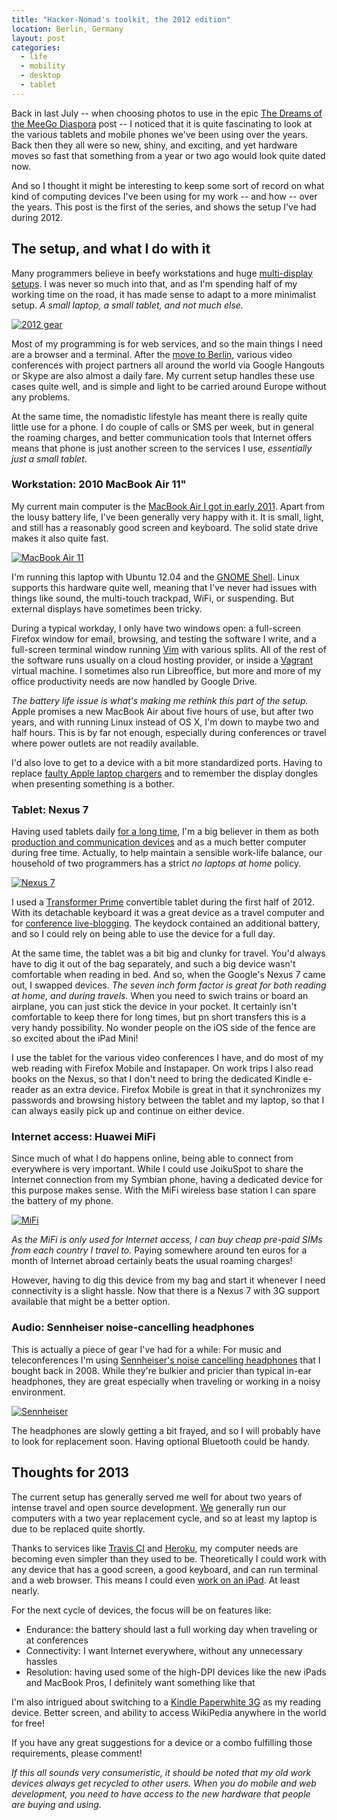```yaml
---
title: "Hacker-Nomad's toolkit, the 2012 edition"
location: Berlin, Germany
layout: post
categories:
  - life
  - mobility
  - desktop
  - tablet
---
```

Back in last July -- when choosing photos to use in the epic [The Dreams of the MeeGo Diaspora](http://bergie.iki.fi/blog/meego-diaspora/) post -- I noticed that it is quite fascinating to look at the various tablets and mobile phones we've been using over the years. Back then they all were so new, shiny, and exciting, and yet hardware moves so fast that something from a year or two ago would look quite dated now.

And so I thought it might be interesting to keep some sort of record on what kind of computing devices I've been using for my work -- and how -- over the years. This post is the first of the series, and shows the setup I've had during 2012.

## The setup, and what I do with it

Many programmers believe in beefy workstations and huge [multi-display setups](http://www.codinghorror.com/blog/2008/03/does-more-than-one-monitor-improve-productivity.html). I was never so much into that, and as I'm spending half of my working time on the road, it has made sense to adapt to a more minimalist setup. *A small laptop, a small tablet, and not much else.*

[![2012 gear](/files/toolkit-2012/gear-small.jpg)](/files/toolkit-2012/gear.jpg)

Most of my programming is for web services, and so the main things I need are a browser and a terminal. After the [move to Berlin](http://bergie.iki.fi/blog/hacker-nomadism/), various video conferences with project partners all around the world via Google Hangouts or Skype are also almost a daily fare. My current setup handles these use cases quite well, and is simple and light to be carried around Europe without any problems.

At the same time, the nomadistic lifestyle has meant there is really quite little use for a phone. I do couple of calls or SMS per week, but in general the roaming charges, and better communication tools that Internet offers means that phone is just another screen to the services I use, _essentially just a small tablet_.

### Workstation: 2010 MacBook Air 11"

My current main computer is the [MacBook Air I got in early 2011](http://bergie.iki.fi/blog/11-macbook_air-the_best_computer_i-ve_ever_had/). Apart from the lousy battery life, I've been generally very happy with it. It is small, light, and still has a reasonably good screen and keyboard. The solid state drive makes it also quite fast.

[![MacBook Air 11](/files/toolkit-2012/mba-small.jpg)](/files/toolkit-2012/mba.jpg)

I'm running this laptop with Ubuntu 12.04 and the [GNOME Shell](http://www.gnome.org/gnome-3/). Linux supports this hardware quite well, meaning that I've never had issues with things like sound, the multi-touch trackpad, WiFi, or suspending. But external displays have sometimes been tricky.

During a typical workday, I only have two windows open: a full-screen Firefox window for email, browsing, and testing the software I write, and a full-screen terminal window running [Vim](http://www.vim.org/) with various splits. All of the rest of the software runs usually on a cloud hosting provider, or inside a [Vagrant](http://vagrantup.com/) virtual machine. I sometimes also run Libreoffice, but more and more of my office productivity needs are now handled by Google Drive.

*The battery life issue is what's making me rethink this part of the setup.* Apple promises a new MacBook Air about five hours of use, but after two years, and with running Linux instead of OS X, I'm down to maybe two and half hours. This is by far not enough, especially during conferences or travel where power outlets are not readily available.

I'd also love to get to a device with a bit more standardized ports. Having to replace [faulty Apple laptop chargers](http://arstechnica.com/apple/2011/11/frayed-magsafe-power-connector-theres-now-a-settlement-for-that/) and to remember the display dongles when presenting something is a bother.

### Tablet: Nexus 7

Having used tablets daily [for a long time](http://bergie.iki.fi/blog/the_universal_communicator/), I'm a big believer in them as both [production and communication devices](http://bergie.iki.fi/blog/tablet-productivity/) and as a much better computer during free time. Actually, to help maintain a sensible work-life balance, our household of two programmers has a strict _no laptops at home_ policy.

[![Nexus 7](/files/toolkit-2012/nexus-small.jpg)](/files/toolkit-2012/nexus.jpg)

I used a [Transformer Prime](http://en.wikipedia.org/wiki/Asus_Eee_Pad_Transformer_Prime) convertible tablet during the first half of 2012. With its detachable keyboard it was a great device as a travel computer and for [conference live-blogging](http://bergie.iki.fi/blog/symfony-live/). The keydock contained an additional battery, and so I could rely on being able to use the device for a full day.

At the same time, the tablet was a bit big and clunky for travel. You'd always have to dig it out of the bag separately, and such a big device wasn't comfortable when reading in bed. And so, when the Google's Nexus 7 came out, I swapped devices. *The seven inch form factor is great for both reading at home, and during travels.* When you need to swich trains or board an airplane, you can just stick the device in your pocket. It certainly isn't comfortable to keep there for long times, but pn short transfers this is a very handy possibility. No wonder people on the iOS side of the fence are so excited about the iPad Mini!

I use the tablet for the various video conferences I have, and do most of my web reading with Firefox Mobile and Instapaper. On work trips I also read books on the Nexus, so that I don't need to bring the dedicated Kindle e-reader as an extra device. Firefox Mobile is great in that it synchronizes my passwords and browsing history between the tablet and my laptop, so that I can always easily pick up and continue on either device.

### Internet access: Huawei MiFi

Since much of what I do happens online, being able to connect from everywhere is very important. While I could use JoikuSpot to share the Internet connection from my Symbian phone, having a dedicated device for this purpose makes sense. With the MiFi wireless base station I can spare the battery of my phone.

[![MiFi](/files/toolkit-2012/mifi-small.jpg)](/files/toolkit-2012/mifi.jpg)

*As the MiFi is only used for Internet access, I can buy cheap pre-paid SIMs from each country I travel to.* Paying somewhere around ten euros for a month of Internet abroad certainly beats the usual roaming charges!

However, having to dig this device from my bag and start it whenever I need connectivity is a slight hassle. Now that there is a Nexus 7 with 3G support available that might be a better option.

### Audio: Sennheiser noise-cancelling headphones

This is actually a piece of gear I've had for a while: For music and teleconferences I'm using [Sennheiser's noise cancelling headphones](http://bergie.iki.fi/blog/quick_review-sennheiser_pxc_300_noise-cancelling_headphones/) that I bought back in 2008. While they're bulkier and pricier than typical in-ear headphones, they are great especially when traveling or working in a noisy environment.

[![Sennheiser](/files/toolkit-2012/sennheiser-small.jpg)](/files/toolkit-2012/sennheiser.jpg)

The headphones are slowly getting a bit frayed, and so I will probably have to look for replacement soon. Having optional Bluetooth could be handy.

## Thoughts for 2013

The current setup has generally served me well for about two years of intense travel and open source development. [We](http://nemein.com/en/) generally run our computers with a two year replacement cycle, and so at least my laptop is due to be replaced quite shortly.

Thanks to services like [Travis CI](https://travis-ci.org/) and [Heroku](http://www.heroku.com/), my computer needs are becoming even simpler than they used to be. Theoretically I could work with any device that has a good screen, a good keyboard, and can run terminal and a web browser. This means I could even [work on an iPad](http://yieldthought.com/post/31857050698/ipad-linode-1-year-later). At least nearly.

For the next cycle of devices, the focus will be on features like:

* Endurance: the battery should last a full working day when traveling or at conferences
* Connectivity: I want Internet everywhere, without any unnecessary hassles
* Resolution: having used some of the high-DPI devices like the new iPads and MacBook Pros, I definitely want something like that

I'm also intrigued about switching to a [Kindle Paperwhite 3G](http://www.theverge.com/products/kindle-paperwhite-3g/6095) as my reading device. Better screen, and ability to access WikiPedia anywhere in the world for free!

If you have any great suggestions for a device or a combo fulfilling those requirements, please comment!

*If this all sounds very consumeristic, it should be noted that my old work devices always get recycled to other users. When you do mobile and web development, you need to have access to the new hardware that people are buying and using.*
